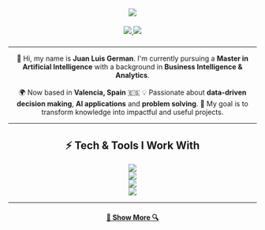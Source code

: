 <h1 align="center">
  <a href="https://git.io/typing-svg">
    <img src="https://readme-typing-svg.herokuapp.com/?lines=Hello,+There!+👋;I'm+Juan+Luis;Nice+to+meet+you;Thanks+for+the+visit!&center=true&size=30">
  </a>
</h1>

<h5 align="center">
  <a href="https://www.linkedin.com/in/juan-luis-german-saura-60020421b/" target="_blank">
    <img src="https://img.shields.io/badge/LinkedIn-0A66C2?style=for-the-badge&logo=linkedin&logoColor=white" />
  </a>
  <a href="mailto:yannisgermansaura@gmail.com" target="_blank">
    <img src="https://img.shields.io/badge/Email-D14836?style=for-the-badge&logo=gmail&logoColor=white" />
  </a>
</h5>

---

<p align="center">
  👋 Hi, my name is <b>Juan Luis German</b>.  
  I'm currently pursuing a <b>Master in Artificial Intelligence</b> with a background in <b>Business Intelligence & Analytics</b>.  
  <br><br>
  🌍 Now based in <b>Valencia, Spain</b> 🇪🇸 
  💡 Passionate about <b>data-driven decision making</b>, <b>AI applications</b> and <b>problem solving</b>.  
  🚀 My goal is to transform knowledge into impactful and useful projects.  
</p>

---

<h2 align="center">⚡ Tech & Tools I Work With</h2>

<p align="center">
  <!-- Lenguajes -->
  <img src="https://skillicons.dev/icons?i=python,r" />
  <br>
  <!-- Data & AI -->
  <img src="https://skillicons.dev/icons?i=anaconda,tensorflow,pytorch" />
  <br>
  <!-- DataViz & BI -->
  <img src="https://skillicons.dev/icons?i=powerbi,excel" />
  <br>
  <!-- DevOps & Otros -->
  <img src="https://skillicons.dev/icons?i=git,github,docker,vscode" />
</p>


---

<h4 align="center">
  <a href="https://github.com/ygs1629?tab=repositories" title="Show Repositories">🔎 Show More 🔍</a>
</h4>
